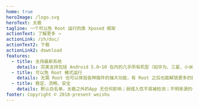 ```yaml
---
home: true
heroImage: /logo.svg
heroText: 太极
tagline: 一个可以免 Root 运行的类 Xposed 框架
actionText: 了解更多 →
actionLink: /zh/doc/
actionText2: 下载
actionLink2: download
features:
  - title: 支持最新系统
    details: 完美支持包括 Android 5.0~10 在内的几乎所有机型（如华为、三星、小米，Oppo和 Vivo 等)。
  - title: 可以免 Root 模式运行
    details: 无需 Root 也可以体验各种插件的强大功能，有 Root 之后也能解锁更多的能力。
  - title: 稳定、流畅、安全
    details: 默认白名单，太极之外的App 无任何影响；弱侵入性不易被检测；不明来源的模块无法使用保障安全。
footer: Copyright © 2018-present weishu
---
```

